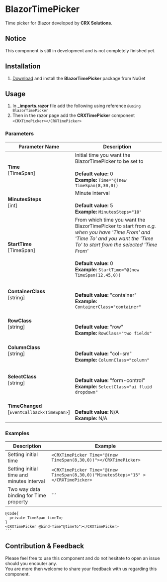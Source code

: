 # BlazorTimePicker
Time picker for Blazor developed by **CRX Solutions**.

## Notice
This component is still in development and is not completely finished yet.

## Installation
1. [Download](https://www.nuget.org/packages/BlazorTimePicker) and install the **BlazorTimePicker** package from NuGet

## Usage
1. In **_imports.razor** file add the following using reference `@using BlazorTimePicker`
1. Then in the razor page add the **CRXTimePicker** component `<CRXTimePicker></CRXTimePicker>`

### Parameters

Parameter Name|Description
--------------|-----------
**Time**<br/>[TimeSpan]|Initial time you want the BlazorTimePicker to be set to<br/><br/>**Default value:** 0<br/>**Example:** `Time="@(new TimeSpan(8,30,0))`
**MinutesSteps**<br/>[int]|Minute interval<br/><br/>**Default value:** 5<br/>**Example:** `MinutesSteps="10"`
**StartTime**<br/>[TimeSpan]|From which time you want the BlazorTimePicker to start from *e.g. when you have 'Time From' and 'Time To' and you want the 'Time To' to start from the selected 'Time From'*<br/><br/>**Default value:** 0<br/>**Example:** `StartTime="@(new TimeSpan(12,45,0))`
**ContainerClass**<br/>[string]|<br/><br/>**Default value:** "container"<br/>**Example:** `ContainerClass="container"`
**RowClass**<br/>[string]|<br/><br/>**Default value:** "row"<br/>**Example:** `RowClass="two fields"`
**ColumnClass**<br/>[string]|<br/><br/>**Default value:** "col-sm"<br/>**Example:** `ColumnClass="column"`
**SelectClass**<br/>[string]|<br/><br/>**Default value:** "form-control"<br/>**Example:** `SelectClass="ui fluid dropdown"`
**TimeChanged**<br/>[`EventCallback<TimeSpan>`]|<br/><br/>**Default value:** N/A<br/>**Example:** N/A

### Examples
Description|Example
-----------|-------
Setting initial time|`<CRXTimePicker Time="@(new TimeSpan(8,30,0))"></CRXTimePicker>`
Setting initial time and minutes interval|`<CRXTimePicker Time="@(new TimeSpan(8,30,0))"MinutesSteps="15" ></CRXTimePicker>`
Two way data binding for Time property|```
    @code{
      private TimeSpan timeTo;
    }
    <CRXTimePicker @bind-Time"@timeTo"></CRXTimePicker>
    ```

## Contribution & Feedback
Please feel free to use this component and do not hesitate to open an issue should you encouter any.
<br/>You are more then welcome to share your feedback with us regarding this component.
